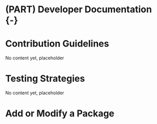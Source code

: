 # (PART) Developer Documentation {-}

# Contribution Guidelines

No content yet, placeholder

# Testing Strategies

No content yet, placeholder

# Add or Modify a Package
